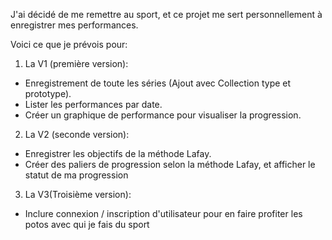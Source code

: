 J'ai décidé de me remettre au sport, et ce projet me sert personnellement à enregistrer mes performances.

Voici ce que je prévois pour:

1) La V1 (première version):

  - Enregistrement de toute les séries (Ajout avec Collection type et prototype).
  - Lister les performances par date.
  - Créer un graphique de performance pour visualiser la progression.
 
 2) La V2 (seconde version):
 
  - Enregistrer les objectifs de la méthode Lafay.
  - Créer des paliers de progression selon la méthode Lafay, et afficher le statut de ma progression
  
 3) La V3(Troisième version):
 
  - Inclure connexion / inscription d'utilisateur pour en faire profiter les potos avec qui je fais du sport
